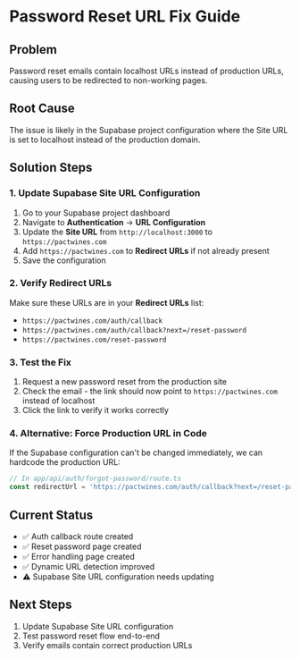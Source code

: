 # Password Reset URL Fix Guide

## Problem
Password reset emails contain localhost URLs instead of production URLs, causing users to be redirected to non-working pages.

## Root Cause
The issue is likely in the Supabase project configuration where the Site URL is set to localhost instead of the production domain.

## Solution Steps

### 1. Update Supabase Site URL Configuration

1. Go to your Supabase project dashboard
2. Navigate to **Authentication** → **URL Configuration**
3. Update the **Site URL** from `http://localhost:3000` to `https://pactwines.com`
4. Add `https://pactwines.com` to **Redirect URLs** if not already present
5. Save the configuration

### 2. Verify Redirect URLs

Make sure these URLs are in your **Redirect URLs** list:
- `https://pactwines.com/auth/callback`
- `https://pactwines.com/auth/callback?next=/reset-password`
- `https://pactwines.com/reset-password`

### 3. Test the Fix

1. Request a new password reset from the production site
2. Check the email - the link should now point to `https://pactwines.com` instead of localhost
3. Click the link to verify it works correctly

### 4. Alternative: Force Production URL in Code

If the Supabase configuration can't be changed immediately, we can hardcode the production URL:

```typescript
// In app/api/auth/forgot-password/route.ts
const redirectUrl = 'https://pactwines.com/auth/callback?next=/reset-password';
```

## Current Status
- ✅ Auth callback route created
- ✅ Reset password page created  
- ✅ Error handling page created
- ✅ Dynamic URL detection improved
- ⚠️ Supabase Site URL configuration needs updating

## Next Steps
1. Update Supabase Site URL configuration
2. Test password reset flow end-to-end
3. Verify emails contain correct production URLs
